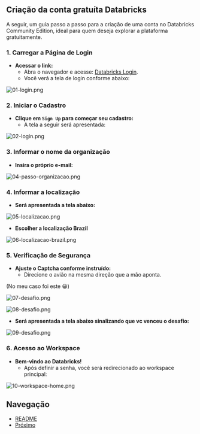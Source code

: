 ## Criação da conta gratuíta Databricks

A seguir, um guia passo a passo para a criação de uma conta no Databricks Community Edition, ideal para quem deseja explorar a plataforma gratuitamente.

### 1. Carregar a Página de Login

- **Acessar o link:**
    - Abra o navegador e acesse: [Databricks Login](https://community.cloud.databricks.com/login.html).
    - Você verá a tela de login conforme abaixo:

![01-login.png](imagens%2Fnew-user%2F01-login.png)

### 2. Iniciar o Cadastro

- **Clique em `Sign Up` para começar seu cadastro:**
    - A tela a seguir será apresentada:

![02-login.png](imagens%2Fnew-user%2F02-login.png)

### 3. Informar o nome da organização

- **Insira o próprio e-mail:**

![04-passo-organizacao.png](imagens/new-user/04-passo-organizacao.png)

### 4. Informar a localização

- **Será apresentada a tela abaixo:**

![05-localizacao.png](imagens/new-user/05-localizacao.png)

- **Escolher a localização Brazil**

![06-localizacao-brazil.png](imagens/new-user/06-localizacao-brazil.png)

### 5. Verificação de Segurança

- **Ajuste o Captcha conforme instruído:**
    - Direcione o avião na mesma direção que a mão aponta.

(No meu caso foi este 😀)

![07-desafio.png](imagens/new-user/07-desafio.png)

![08-desafio.png](imagens/new-user/08-desafio.png)

- **Será apresentada a tela abaixo sinalizando que vc venceu o desafio:**

![09-desafio.png](imagens/new-user/09-desafio.png)

### 6. Acesso ao Workspace

- **Bem-vindo ao Databricks!**
    - Após definir a senha, você será redirecionado ao workspace principal:

![10-workspace-home.png](imagens/new-user/10-workspace-home.png)

## Navegação
- [README](README.md)
- [Próximo](01-introducao.md)

